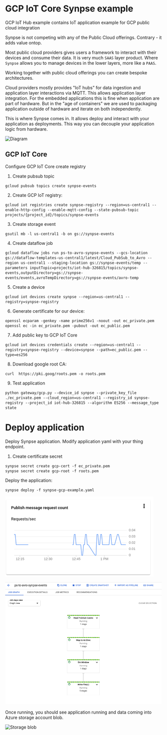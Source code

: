 # GCP IoT Core Synpse example

GCP IoT Hub example contains IoT application example for GCP public cloud integration

Synpse is not competing with any of the Public Cloud offerings. Contrary - it adds value ontop.

Most public cloud providers gives users a framework to interact with their devices and consume their data.
It is very much `SAAS` layer product. Where `Synpse` allows you to manage devices in the lower layers, more like a `PAAS`.

Working together with public cloud offerings you can create bespoke architectures.

Cloud providers mostly provides "IoT hubs" for data ingestion and application layer interactions via MQTT. This allows 
application layer integration. For the embedded applications this is fine when application are part of hardware. But in the 
"age of containers" we are used to packaging application outside of hardware and iterate on both independently.

This is where Synpse comes in. It allows deploy and interact with your application as deployments. This way you can decouple your 
application logic from hardware.

![Diagram](assets/diagram.png)
## GCP IoT Core 

Configure GCP IoT Core create registry

1. Create pubsub topic
```
gcloud pubsub topics create synpse-events
```

2. Create GCP IoT registry:
```
gcloud iot registries create synpse-registry --region=us-central1 --enable-http-config --enable-mqtt-config --state-pubsub-topic projects/{project_id}/topics/synpse-events
```

3. Create storage event
```
gsutil mb -l us-central1 -b on gs://synpse-events
```

4. Create dataflow job
```
gcloud dataflow jobs run ps-to-avro-synpse-events --gcs-location gs://dataflow-templates-us-central1/latest/Cloud_PubSub_to_Avro --region us-central1 --staging-location gs://synpse-events/temp --parameters inputTopic=projects/iot-hub-326815/topics/synpse-events,outputDirectory=gs://synpse-events/events,avroTempDirectory=gs://synpse-events/avro-temp
```


5. Create a device
```
gcloud iot devices create synpse --region=us-central1 --registry=synpse-registry
```

6. Generate certificate for our device:
```
openssl ecparam -genkey -name prime256v1 -noout -out ec_private.pem
openssl ec -in ec_private.pem -pubout -out ec_public.pem
```

7. Add public key to GCP IoT Core
```
gcloud iot devices credentials create --region=us-central1 --registry=synpse-registry --device=synpse --path=ec_public.pem --type=es256
```


8. Download google root CA:
```
curl  https://pki.goog/roots.pem -o roots.pem
```

9. Test application

```
python gateway/gcp.py --device_id synpse --private_key_file ./ec_private.pem --cloud_region=us-central1 --registry_id synpse-registry --project_id iot-hub-326815 --algorithm ES256 --message_type state

```
# Deploy application

Deploy Synpse application. Modify application yaml with your thing endpoint.

1. Create certificate secret
```
synpse secret create gcp-cert -f ec_private.pem
synpse secret create gcp-root -f roots.pem
```

Deploy the application:
```
synpse deploy -f synpse-gcp-example.yaml
```

![Message flow](assets/gcp-messages.png)

![Message flow](assets/gcp-dataflow.png)

Once running, you should see application running and data coming into Azure storage account blob.

![Storage blob](assets/gcp-storage-account.pnk)